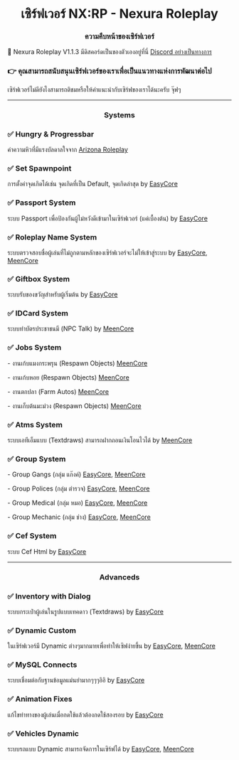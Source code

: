 <h1 align="center">เซิร์ฟเวอร์ NX:RP - Nexura Roleplay</h1>
<h3 align="center">ความคืบหน้าของเซิร์ฟเวอร์</h3>

💖 Nexura Roleplay V1.1.3 มีดิสคอร์ดเป็นของตัวเองอยู่ที่นี่ [Discord อย่างเป็นทางการ](https://discord.gg/keA9Mg7hJj)

### 👉 คุณสามารถสนับสนุนเซิร์ฟเวอร์ของเราเพื่อเป็นแนวทางแห่งการพัฒนาต่อไป
เซิร์ฟเวอร์ไม่ดียังไงสามารถติชมหรือให้คำแนะนำกับเซิร์ฟของเราได้นะครับ จุ๊ฟๆ

<hr>
<h3 align="center">Systems</h3>
<h3 align="left">✅ Hungry & Progressbar</h3>
<p>ค่าความหิวที่มีแรงบัลดาลใจจาก <a href="https://arizona-rp.com">Arizona Roleplay</a></p>
<h3 align="left">✅ Set Spawnpoint</h3>
<p>การตั้งค่าจุดเกิดได้เช่น จุดเกิดที่เป็น Default, จุดเกิดล่าสุด by <a href="https://github.com/exsycore">EasyCore</a></p>
<h3 align="left">✅ Passport System</h3>
<p>ระบบ Passport เพื่อป้องกันผู้ไม่หวังดีเข้ามาในเซิร์ฟเวอร์ (แค่เบื้องต้น) by <a href="https://github.com/exsycore">EasyCore</a></p>
<h3 align="left">✅ Roleplay Name System</h3>
<p>ระบบตรวจสอบชื่อผู้เล่นที่ไม่ถูกตามหลักของเซิร์ฟเวอร์จะไม่ให้เข้าสู่ระบบ by <a href="https://github.com/exsycore">EasyCore</a>, <a href="https://github.com/meend3v">MeenCore</a></p>
<h3 align="left">✅ Giftbox System</h3>
<p>ระบบรับของขวัญสำหรับผู้เริ่มต้น by <a href="https://github.com/exsycore">EasyCore</a></p>
<h3 align="left">✅ IDCard System</h3>
<p>ระบบทำบัตรประชาชนมี (NPC Talk) by <a href="https://github.com/meend3v">MeenCore</a></p>
<h3 align="left">✅ Jobs System</h3>
<p> - งานเก้บแมงกระพรุน (Respawn Objects) <a href="https://github.com/meend3v">MeenCore</a></p>
<p> - งานเก้บหอย (Respawn Objects) <a href="https://github.com/meend3v">MeenCore</a></p>
<p> - งานตกปลา (Farm Autos) <a href="https://github.com/meend3v">MeenCore</a></p>
<p> - งานเก็บต้นมะม่วง (Respawn Objects) <a href="https://github.com/meend3v">MeenCore</a></p>
<h3 align="left">✅ Atms System</h3>
<p>ระบบเอทีเอ็มแบบ (Textdraws) สามารถฝากถอนเงินโอนไวได้ by <a href="https://github.com/meend3v">MeenCore</a></p>
<h3 align="left">✅ Group System</h3>
<p> - Group Gangs (กลุ่ม แก๊งค์) <a href="https://github.com/exsycore">EasyCore</a>, <a href="https://github.com/meend3v">MeenCore</a></p>
<p> - Group Polices (กลุ่ม ตำรวจ) <a href="https://github.com/exsycore">EasyCore</a>, <a href="https://github.com/meend3v">MeenCore</a></p>
<p> - Group Medical (กลุ่ม หมอ) <a href="https://github.com/exsycore">EasyCore</a>, <a href="https://github.com/meend3v">MeenCore</a></p>
<p> - Group Mechanic (กลุ่ม ช่าง) <a href="https://github.com/exsycore">EasyCore</a>, <a href="https://github.com/meend3v">MeenCore</a></p>
<h3 align="left">✅ Cef System</h3>
<p>ระบบ Cef Html by <a href="https://github.com/exsycore">EasyCore</a></p>
<hr>
<h3 align="center">Advanceds</h3>
<h3 align="left">✅ Inventory with Dialog</h3>
<p>ระบบกระเป๋าผู้เล่นในรูปแบบเทคดาว (Textdraws) by <a href=![Uploading sa-mp-002.png…]()
"https://github.com/exsycore">EasyCore</a></p>
<h3 align="left">✅ Dynamic Custom</h3>
<p>ในเซิร์ฟเวอร์มี Dynamic ต่างๆมากมายเพื่อทำให้เซิฟง่ายขึ้น by <a href="https://github.com/exsycore">EasyCore</a>, <a href="https://github.com/meend3v">MeenCore</a></p>
<h3 align="left">✅ MySQL Connects</h3>
<p>ระบบเชื่อมต่อกับฐานข้อมูลแม่นยำมากๆๆๆอิอิ by <a href="https://github.com/exsycore">EasyCore</a></p>
<h3 align="left">✅ Animation Fixes</h3>
<p>แก้ไขท่าทางของผู้เล่นเมื่อกดใช้แล้วต้องกดใช้สองรอบ by <a href="https://github.com/exsycore">EasyCore</a></p>
<h3 align="left">✅ Vehicles Dynamic</h3>
<p>ระบบรถแบบ Dynamic สามารถจัดการในเซิร์ฟได้ by <a href="https://github.com/exsycore">EasyCore</a>, <a href="https://github.com/meend3v">MeenCore</a></p>
<br>
